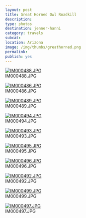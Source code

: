 ```yaml
---
layout: post
title: Great Horned Owl Roadkill
description: 
type: photos
destination: jenner-hanni
category: travels
subcat: 
location: Arizona
image: /img/thumbs/greathorned.png
permalink: 
publish: yes
---
```


<p><a href="https://jenner.smugmug.com/photos/i-2tQxD2G/0/M/i-2tQxD2G-M.jpg">
<img src="https://jenner.smugmug.com/photos/i-2tQxD2G/0/M/i-2tQxD2G-Ti.jpg" alt="IM000488.JPG"></a><br />
IM000488.JPG</p>

<p><a href="https://jenner.smugmug.com/photos/i-NCmstXF/0/M/i-NCmstXF-M.jpg">
<img src="https://jenner.smugmug.com/photos/i-NCmstXF/0/M/i-NCmstXF-Ti.jpg" alt="IM000486.JPG"></a><br />
IM000486.JPG</p>

<p><a href="https://jenner.smugmug.com/photos/i-jBQ3s75/0/M/i-jBQ3s75-M.jpg">
<img src="https://jenner.smugmug.com/photos/i-jBQ3s75/0/M/i-jBQ3s75-Ti.jpg" alt="IM000489.JPG"></a><br />
IM000489.JPG</p>

<p><a href="https://jenner.smugmug.com/photos/i-vvvVJK3/0/M/i-vvvVJK3-M.jpg">
<img src="https://jenner.smugmug.com/photos/i-vvvVJK3/0/M/i-vvvVJK3-Ti.jpg" alt="IM000494.JPG"></a><br />
IM000494.JPG</p>

<p><a href="https://jenner.smugmug.com/photos/i-BF5sbcF/0/M/i-BF5sbcF-M.jpg">
<img src="https://jenner.smugmug.com/photos/i-BF5sbcF/0/M/i-BF5sbcF-Ti.jpg" alt="IM000493.JPG"></a><br />
IM000493.JPG</p>

<p><a href="https://jenner.smugmug.com/photos/i-ZQRNgrb/0/M/i-ZQRNgrb-M.jpg">
<img src="https://jenner.smugmug.com/photos/i-ZQRNgrb/0/M/i-ZQRNgrb-Ti.jpg" alt="IM000495.JPG"></a><br />
IM000495.JPG</p>

<p><a href="https://jenner.smugmug.com/photos/i-F5Wcmqs/0/M/i-F5Wcmqs-M.jpg">
<img src="https://jenner.smugmug.com/photos/i-F5Wcmqs/0/M/i-F5Wcmqs-Ti.jpg" alt="IM000496.JPG"></a><br />
IM000496.JPG</p>

<p><a href="https://jenner.smugmug.com/photos/i-4tHd2s2/0/M/i-4tHd2s2-M.jpg">
<img src="https://jenner.smugmug.com/photos/i-4tHd2s2/0/M/i-4tHd2s2-Ti.jpg" alt="IM000492.JPG"></a><br />
IM000492.JPG</p>

<p><a href="https://jenner.smugmug.com/photos/i-52M9XD3/0/M/i-52M9XD3-M.jpg">
<img src="https://jenner.smugmug.com/photos/i-52M9XD3/0/M/i-52M9XD3-Ti.jpg" alt="IM000499.JPG"></a><br />
IM000499.JPG</p>

<p><a href="https://jenner.smugmug.com/photos/i-DXV7jvf/0/M/i-DXV7jvf-M.jpg">
<img src="https://jenner.smugmug.com/photos/i-DXV7jvf/0/M/i-DXV7jvf-Ti.jpg" alt="IM000497.JPG"></a><br />
IM000497.JPG</p>


